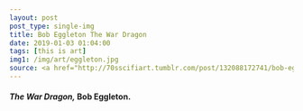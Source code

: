 ```yaml
---
layout: post
post_type: single-img
title: Bob Eggleton The War Dragon
date: 2019-01-03 01:04:00
tags: [this is art]
img1: /img/art/eggleton.jpg
source: <a href="http://70sscifiart.tumblr.com/post/132088172741/bob-eggleton-the-war-dragon" target="_blank" rel="nofollow">70s Sci-Fi Art</a>
---
```

#### *The War Dragon,* Bob Eggleton.
